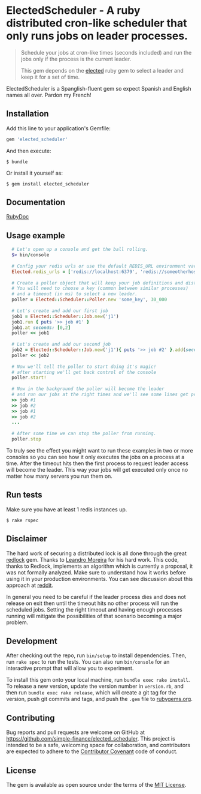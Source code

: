 # ElectedScheduler - A ruby distributed cron-like scheduler that only runs jobs on leader processes.

> Schedule your jobs at cron-like times (seconds included) and run the jobs only if the process is the current leader.
> 
> This gem depends on the [elected](https://github.com/simple-finance/elected) ruby gem to select a leader and 
> keep it for a set of time.  

ElectedScheduler is a Spanglish-fluent gem so expect Spanish and English names all over. Pardon my French!

## Installation

Add this line to your application's Gemfile:

```ruby
gem 'elected_scheduler'
```

And then execute:

    $ bundle

Or install it yourself as:

    $ gem install elected_scheduler

## Documentation

[RubyDoc](http://www.rubydoc.info/gems/elected_scheduler/frames)

## Usage example

```ruby
  # Let's open up a console and get the ball rolling.
  $> bin/console
  
  # Config your redis urls or use the default REDIS_URL environment variable by default.
  Elected.redis_urls = ['redis://localhost:6379', 'redis://someotherhost:6379']
  
  # Create a poller object that will keep your job definitions and distributed lock
  # You will need to choose a key (common between similar processes) 
  # and a timeout (in ms) to select a new leader.
  poller = Elected::Scheduler::Poller.new 'some_key', 30_000
  
  # Let's create and add our first job
  job1 = Elected::Scheduler::Job.new('j1')
  job1.run { puts '>> job #1' }
  job1.at seconds: [0,2]
  poller << job1
  
  # Let's create and add our second job
  job2 = Elected::Scheduler::Job.new('j1'){ puts '>> job #2' }.add(seconds: [1,2])
  poller << job2
   
  # Now we'll tell the poller to start doing it's magic! 
  # after starting we'll get back control of the console
  poller.start!
  
  # Now in the background the poller will become the leader
  # and run our jobs at the right times and we'll see some lines get printer over time
  >> job #1
  >> job #2
  >> job #1
  >> job #2
  ...
  
  # After some time we can stop the poller from running.
  poller.stop
```

To truly see the effect you might want to run these examples in two or more consoles so you can 
see how it only executes the jobs on a process at a time. 
After the timeout hits then the first process to request leader access will become the leader. 
This way your jobs will get executed only once no matter how many servers you run them on.

## Run tests

Make sure you have at least 1 redis instances up.

    $ rake rspec

## Disclaimer

The hard work of securing a distributed lock is all done through the great 
[redlock](https://github.com/leandromoreira/redlock-rb) gem. 
Thanks to [Leandro Moreira](https://github.com/leandromoreira) for his hard work.
This code, thanks to Redlock, implements an algorithm which is currently a proposal, it was not formally analyzed. 
Make sure to understand how it works before using it in your production environments. 
You can see discussion about this approach at 
[reddit](http://www.reddit.com/r/programming/comments/2nt0nq/distributed_lock_using_redis_implemented_in_ruby/).

In general you need to be careful if the leader process dies and does not release on exit then until the timeout 
hits no other process will run the scheduled jobs. Setting the right timeout and having enough processes running 
will mitigate the possibilities of that scenario becoming a major problem.   

## Development

After checking out the repo, run `bin/setup` to install dependencies. Then, run `rake spec` to run the tests. 
You can also run `bin/console` for an interactive prompt that will allow you to experiment.

To install this gem onto your local machine, run `bundle exec rake install`. To release a new version, update 
the version number in `version.rb`, and then run `bundle exec rake release`, which will create a git tag for 
the version, push git commits and tags, and push the `.gem` file to [rubygems.org](https://rubygems.org).

## Contributing

Bug reports and pull requests are welcome on GitHub at https://github.com/simple-finance/elected_scheduler. 
This project is intended to be a safe, welcoming space for collaboration, and contributors are expected to adhere 
to the [Contributor Covenant](contributor-covenant.org) code of conduct.


## License

The gem is available as open source under the terms of the [MIT License](http://opensource.org/licenses/MIT).

